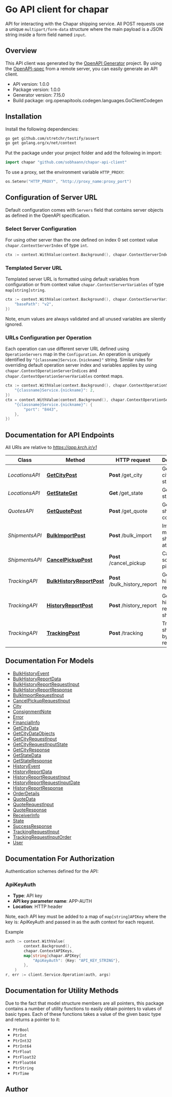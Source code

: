 # Go API client for chapar

API for interacting with the Chapar shipping service. All POST requests use a unique `multipart/form-data` structure where the main payload is a JSON string inside a form field named `input`.

## Overview
This API client was generated by the [OpenAPI Generator](https://openapi-generator.tech) project.  By using the [OpenAPI-spec](https://www.openapis.org/) from a remote server, you can easily generate an API client.

- API version: 1.0.0
- Package version: 1.0.0
- Generator version: 7.15.0
- Build package: org.openapitools.codegen.languages.GoClientCodegen

## Installation

Install the following dependencies:

```sh
go get github.com/stretchr/testify/assert
go get golang.org/x/net/context
```

Put the package under your project folder and add the following in import:

```go
import chapar "github.com/sobhaann/chapar-api-client"
```

To use a proxy, set the environment variable `HTTP_PROXY`:

```go
os.Setenv("HTTP_PROXY", "http://proxy_name:proxy_port")
```

## Configuration of Server URL

Default configuration comes with `Servers` field that contains server objects as defined in the OpenAPI specification.

### Select Server Configuration

For using other server than the one defined on index 0 set context value `chapar.ContextServerIndex` of type `int`.

```go
ctx := context.WithValue(context.Background(), chapar.ContextServerIndex, 1)
```

### Templated Server URL

Templated server URL is formatted using default variables from configuration or from context value `chapar.ContextServerVariables` of type `map[string]string`.

```go
ctx := context.WithValue(context.Background(), chapar.ContextServerVariables, map[string]string{
	"basePath": "v2",
})
```

Note, enum values are always validated and all unused variables are silently ignored.

### URLs Configuration per Operation

Each operation can use different server URL defined using `OperationServers` map in the `Configuration`.
An operation is uniquely identified by `"{classname}Service.{nickname}"` string.
Similar rules for overriding default operation server index and variables applies by using `chapar.ContextOperationServerIndices` and `chapar.ContextOperationServerVariables` context maps.

```go
ctx := context.WithValue(context.Background(), chapar.ContextOperationServerIndices, map[string]int{
	"{classname}Service.{nickname}": 2,
})
ctx = context.WithValue(context.Background(), chapar.ContextOperationServerVariables, map[string]map[string]string{
	"{classname}Service.{nickname}": {
		"port": "8443",
	},
})
```

## Documentation for API Endpoints

All URIs are relative to *https://app.krch.ir/v1*

Class | Method | HTTP request | Description
------------ | ------------- | ------------- | -------------
*LocationsAPI* | [**GetCityPost**](docs/LocationsAPI.md#getcitypost) | **Post** /get_city | Get list of cities for a state
*LocationsAPI* | [**GetStateGet**](docs/LocationsAPI.md#getstateget) | **Get** /get_state | Get list of states
*QuotesAPI* | [**GetQuotePost**](docs/QuotesAPI.md#getquotepost) | **Post** /get_quote | Get a shipping cost quote
*ShipmentsAPI* | [**BulkImportPost**](docs/ShipmentsAPI.md#bulkimportpost) | **Post** /bulk_import | Import multiple shipments at once
*ShipmentsAPI* | [**CancelPickupPost**](docs/ShipmentsAPI.md#cancelpickuppost) | **Post** /cancel_pickup | Cancel a scheduled pickup
*TrackingAPI* | [**BulkHistoryReportPost**](docs/TrackingAPI.md#bulkhistoryreportpost) | **Post** /bulk_history_report | Get a bulk history report
*TrackingAPI* | [**HistoryReportPost**](docs/TrackingAPI.md#historyreportpost) | **Post** /history_report | Get a history report for shipments
*TrackingAPI* | [**TrackingPost**](docs/TrackingAPI.md#trackingpost) | **Post** /tracking | Track shipments by reference


## Documentation For Models

 - [BulkHistoryEvent](docs/BulkHistoryEvent.md)
 - [BulkHistoryReportData](docs/BulkHistoryReportData.md)
 - [BulkHistoryReportRequestInput](docs/BulkHistoryReportRequestInput.md)
 - [BulkHistoryReportResponse](docs/BulkHistoryReportResponse.md)
 - [BulkImportRequestInput](docs/BulkImportRequestInput.md)
 - [CancelPickupRequestInput](docs/CancelPickupRequestInput.md)
 - [City](docs/City.md)
 - [ConsignmentNote](docs/ConsignmentNote.md)
 - [Error](docs/Error.md)
 - [FinancialInfo](docs/FinancialInfo.md)
 - [GetCityData](docs/GetCityData.md)
 - [GetCityDataObjects](docs/GetCityDataObjects.md)
 - [GetCityRequestInput](docs/GetCityRequestInput.md)
 - [GetCityRequestInputState](docs/GetCityRequestInputState.md)
 - [GetCityResponse](docs/GetCityResponse.md)
 - [GetStateData](docs/GetStateData.md)
 - [GetStateResponse](docs/GetStateResponse.md)
 - [HistoryEvent](docs/HistoryEvent.md)
 - [HistoryReportData](docs/HistoryReportData.md)
 - [HistoryReportRequestInput](docs/HistoryReportRequestInput.md)
 - [HistoryReportRequestInputDate](docs/HistoryReportRequestInputDate.md)
 - [HistoryReportResponse](docs/HistoryReportResponse.md)
 - [OrderDetails](docs/OrderDetails.md)
 - [QuoteData](docs/QuoteData.md)
 - [QuoteRequestInput](docs/QuoteRequestInput.md)
 - [QuoteResponse](docs/QuoteResponse.md)
 - [ReceiverInfo](docs/ReceiverInfo.md)
 - [State](docs/State.md)
 - [SuccessResponse](docs/SuccessResponse.md)
 - [TrackingRequestInput](docs/TrackingRequestInput.md)
 - [TrackingRequestInputOrder](docs/TrackingRequestInputOrder.md)
 - [User](docs/User.md)


## Documentation For Authorization


Authentication schemes defined for the API:
### ApiKeyAuth

- **Type**: API key
- **API key parameter name**: APP-AUTH
- **Location**: HTTP header

Note, each API key must be added to a map of `map[string]APIKey` where the key is: ApiKeyAuth and passed in as the auth context for each request.

Example

```go
auth := context.WithValue(
		context.Background(),
		chapar.ContextAPIKeys,
		map[string]chapar.APIKey{
			"ApiKeyAuth": {Key: "API_KEY_STRING"},
		},
	)
r, err := client.Service.Operation(auth, args)
```


## Documentation for Utility Methods

Due to the fact that model structure members are all pointers, this package contains
a number of utility functions to easily obtain pointers to values of basic types.
Each of these functions takes a value of the given basic type and returns a pointer to it:

* `PtrBool`
* `PtrInt`
* `PtrInt32`
* `PtrInt64`
* `PtrFloat`
* `PtrFloat32`
* `PtrFloat64`
* `PtrString`
* `PtrTime`

## Author



